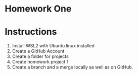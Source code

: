 # Homework One
# Instructions

1. Install WSL2 with Ubuntu linux installed
2. Create a GitHub Account
3. Create a folder for projects
4. Create homework project 1
5. Create a branch and a merge locally as well as on GitHub.   
